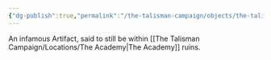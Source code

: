 ```yaml
---
{"dg-publish":true,"permalink":"/the-talisman-campaign/objects/the-talisman-of-ultimate-evil/","noteIcon":""}
---
```


An infamous Artifact, said to still be within [[The Talisman Campaign/Locations/The Academy\|The Academy]] ruins.